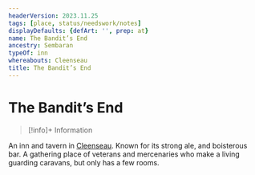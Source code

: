 ```yaml
---
headerVersion: 2023.11.25
tags: [place, status/needswork/notes]
displayDefaults: {defArt: '', prep: at}
name: The Bandit’s End
ancestry: Sembaran
typeOf: inn
whereabouts: Cleenseau
title: The Bandit’s End
---
```

# The Bandit’s End
>[!info]+ Information
> 
>> 

An inn and tavern in [Cleenseau](<./cleenseau.md>). Known for its strong ale, and boisterous bar. A gathering place of veterans and mercenaries who make a living guarding caravans, but only has a few rooms. 

